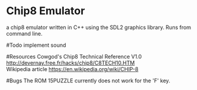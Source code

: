 # Chip8 Emulator
a chip8 emulator written in C++ using the SDL2 graphics library.
Runs from command line.

#Todo
implement sound

#Resources
Cowgod's Chip8 Technical Reference V1.0 http://devernay.free.fr/hacks/chip8/C8TECH10.HTM</br>
Wikipedia article https://en.wikipedia.org/wiki/CHIP-8

#Bugs
The ROM 15PUZZLE currently does not work for the 'F' key.
